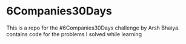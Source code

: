 # 6Companies30Days
This is a repo for the #6Companies30Days challenge by Arsh Bhaiya.
contains code for the problems I solved while learning
